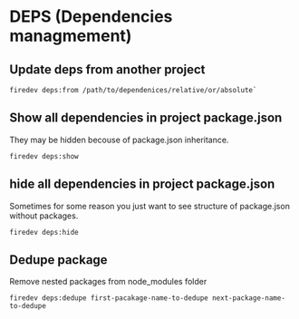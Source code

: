 # DEPS (Dependencies managmement)
## Update deps from another project
```
firedev deps:from /path/to/dependenices/relative/or/absolute`
```


## Show all dependencies in project package.json
They may be hidden becouse of package.json inheritance.

```
firedev deps:show
```

## hide all dependencies in project package.json
Sometimes for some reason you just want to see structure of package.json without packages.

```
firedev deps:hide
```

## Dedupe package
Remove nested packages from node_modules folder

```
firedev deps:dedupe first-pacakage-name-to-dedupe next-package-name-to-dedupe
```
